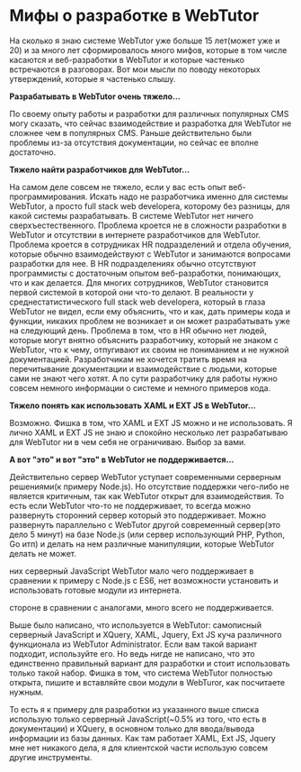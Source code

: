 # Мифы о разработке в WebTutor

На сколько я знаю системе WebTutor уже больше 15 лет\(может уже и 20\) и за много лет сформировалось много мифов, которые в том числе касаются и веб-разработки в WebTutor и которые частенько встречаются в разговорах. Вот мои мысли по поводу некоторых утверждений, которые я частенько слышу.

**Разрабатывать в WebTutor очень тяжело...**

По своему опыту работы и разработки для различных популярных CMS могу сказать, что сейчас взаимодействие и разработка для WebTutor не сложнее чем в популярных CMS. Раньше действительно были проблемы из-за отсутствия документации, но сейчас ее вполне достаточно.

**Тяжело найти разработчиков для WebTutor...**

На самом деле совсем не тяжело, если у вас есть опыт веб-программирования. Искать надо не разработчика именно для системы WebTutor, а просто full stack web developera, которому без разницы, для какой системы разрабатывать. В системе WebTutor нет ничего сверхъестественного. Проблема кроется не в сложности разработки в WebTutor и отсутствии в интернете разработчиков для WebTutor. Проблема кроется в сотрудниках HR подразделений и отдела обучения, которые обычно взаимодействуют с WebTutor и занимаются вопросами разработки для нее. В HR подразделениях обычно отсутствуют программисты с достаточным опытом веб-разработки, понимающих, что и как делается. Для многих сотрудников, WebTutor становится первой системой в которой они что-то делают. В реальности у среднестатистического full stack web developera, который в глаза WebTutor не видел, если ему объяснить, что и как, дать примеры кода и функции, никаких проблем не возникает и он может разрабатывать уже на следующий день. Проблема в том, что в HR обычно нет людей, которые могут внятно объяснить разработчику, который не знаком с WebTutor, что к чему, отпугивают их своим не пониманием и не нужной документацией. Разработчикам не хочется тратить время на перечитывание документации и взаимодействие с людьми, которые сами не знают чего хотят. А по сути разработчику для работы нужно совсем немного информации о системе и немного примеров кода.

**Тяжело понять как использовать XAML и EXT JS в WebTutor...**

Возможно. Фишка в том, что XAML и EXT JS можно и не использовать. Я лично XAML и EXT JS не знаю и спокойно несколько лет разрабатываю для WebTutor ни в чем себя не ограничиваю. Выбор за вами.

**А вот "это" и вот "это" в WebTutor не поддерживается...**

Действительно сервер WebTutor уступает современными серверным решениями\(к примеру Node.js\). Но отсутствие поддержки чего-либо не является критичным, так как WebTutor открыт для взаимодействия. То есть если WebTutor что-то не поддерживает, то всегда можно развернуть сторонний сервер который это поддерживает. Можно развернуть параллельно с WebTutor другой современный сервер\(это дело 5 минут\) на базе Node.js \(или сервер использующий PHP, Python, Go итп\) и делать на нем различные манипуляции, которые WebTutor делать не может.

них серверный JavaScript WebTutor мало чего поддерживает в сравнении к примеру с Node.js с ES6, нет возможности установить и использовать готовые модули из интернета.

стороне в сравнении с аналогами, много всего не поддерживается.

Выше было написано, что используется в WebTutor: самописный серверный JavaScript и XQuery, XAML, Jquery, Ext JS куча различного функционала из WebTutor Administrator. Если вам такой вариант подходит, используйте его. Но ведь нигде не написано, что это единственно правильный вариант для разработки и стоит использовать только такой набор. Фишка в том, что система WebTutor полностью открыта, пишите и вставляйте свои модули в WebTuror, как посчитаете нужным.

То есть я к примеру для разработки из указанного выше списка использую только серверный JavaScript\(~0.5% из того, что есть в документации\) и XQuery, в основном только для ввода/вывода информации из базы данных. Как там работает XAML, Ext JS, Jquery мне нет никакого дела, я для клиентской части использую совсем другие инструменты.

